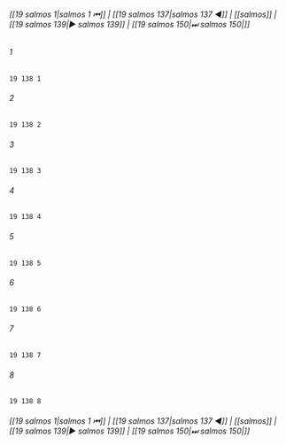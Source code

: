 
###### [[19 salmos 1|salmos 1 ⏮]] | [[19 salmos 137|salmos 137 ◀]] | [[salmos]] | [[19 salmos 139|▶ salmos 139]] | [[19 salmos 150|⏭ salmos 150|]]

###### 1
``` verse
19 138 1 
```
###### 2
``` verse
19 138 2 
```
###### 3
``` verse
19 138 3 
```
###### 4
``` verse
19 138 4 
```
###### 5
``` verse
19 138 5 
```
###### 6
``` verse
19 138 6 
```
###### 7
``` verse
19 138 7 
```
###### 8
``` verse
19 138 8 
```

###### [[19 salmos 1|salmos 1 ⏮]] | [[19 salmos 137|salmos 137 ◀]] | [[salmos]] | [[19 salmos 139|▶ salmos 139]] | [[19 salmos 150|⏭ salmos 150|]]

